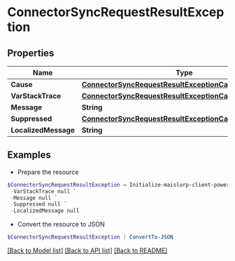# ConnectorSyncRequestResultException
## Properties

Name | Type | Description | Notes
------------ | ------------- | ------------- | -------------
**Cause** | [**ConnectorSyncRequestResultExceptionCause**](ConnectorSyncRequestResultExceptionCause) |  | [optional] 
**VarStackTrace** | [**ConnectorSyncRequestResultExceptionCauseStackTrace[]**](ConnectorSyncRequestResultExceptionCauseStackTrace) |  | [optional] 
**Message** | **String** |  | [optional] 
**Suppressed** | [**ConnectorSyncRequestResultExceptionCauseSuppressed[]**](ConnectorSyncRequestResultExceptionCauseSuppressed) |  | [optional] 
**LocalizedMessage** | **String** |  | [optional] 

## Examples

- Prepare the resource
```powershell
$ConnectorSyncRequestResultException = Initialize-maislurp-client-powershellConnectorSyncRequestResultException  -Cause null `
 -VarStackTrace null `
 -Message null `
 -Suppressed null `
 -LocalizedMessage null
```

- Convert the resource to JSON
```powershell
$ConnectorSyncRequestResultException | ConvertTo-JSON
```

[[Back to Model list]](../README#documentation-for-models) [[Back to API list]](../README#documentation-for-api-endpoints) [[Back to README]](../README)

